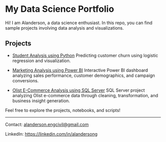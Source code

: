 # My Data Science Portfolio

Hi! I am Alanderson, a data science enthusiast. In this repo, you can find sample projects involving data analysis and visualizations.

## Projects

- [Student Analysis using Python](student_analysis_using_python/README.md)
  Predicting customer churn using logistic regression and visualization.

- [Marketing Analysis using Power BI](maketing_analysis_using_powerBI/README.md)
  Interactive Power BI dashboard analyzing sales performance, customer demographics, and campaign conversions.

- [Olist E-Commerce Analysis using SQL Server](olist_ecommerce_analysis_using_sql/README.md)
  SQL Server project analyzing Olist e-commerce data through cleaning, transformation, and business insight generation.

Feel free to explore the projects, notebooks, and scripts!

---

Contact: alanderson.engcivil@gmail.com

LinkedIn: https://linkedin.com/in/alandersong






